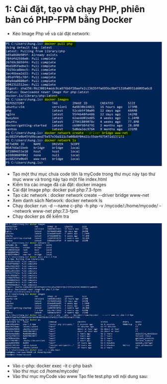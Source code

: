 # 1: Cài đặt, tạo và chạy PHP, phiên bản có PHP-FPM bằng Docker
-  Kéo Image Php về và cài đặt network:

![Container](aa1.PNG)

- Tạo một thư mục chưa code tên là myCode trong thư mục này tạo thư mục www và trong này tạo một file index.html
- Kiểm tra các image đã cài đặt: docker images
- Cài đặt Image php:  docker pull php:7.3-fpm
- Tạo các network : docker network create --driver bridge www-net
- Xem danh sách Network: docker network ls
- Chạy docker run -d --name c-php -h php -v /mycode/:/home/mycode/ --network www-net php:7.3-fpm
- Chạy docker ps để kiểm tra

![Container](aa2.PNG)

- Vào c-php: docker exec -it c-php bash
- Vào thư mục cd /home/mycode/
- Vào thư mục myCode vào www Tạo file test.php với nội dung sau: 
<?php
    phpinfo();
- Vào lại chạy  php test.php

![Container](aa3.PNG)


- Kiểm tra phiên bản php: php -version
# 2: Cài đặt, chạy Apache HTTPD bằng Docker

